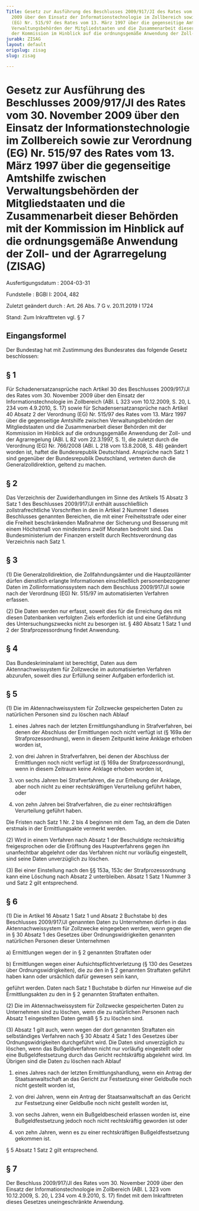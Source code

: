 ```yaml
---
Title: Gesetz zur Ausführung des Beschlusses 2009/917/JI des Rates vom 30. November
  2009 über den Einsatz der Informationstechnologie im Zollbereich sowie zur Verordnung
  (EG) Nr. 515/97 des Rates vom 13. März 1997 über die gegenseitige Amtshilfe zwischen
  Verwaltungsbehörden der Mitgliedstaaten und die Zusammenarbeit dieser Behörden mit
  der Kommission im Hinblick auf die ordnungsgemäße Anwendung der Zoll- und der Agrarregelung
jurabk: ZISAG
layout: default
origslug: zisag
slug: zisag

---
```


# Gesetz zur Ausführung des Beschlusses 2009/917/JI des Rates vom 30. November 2009 über den Einsatz der Informationstechnologie im Zollbereich sowie zur Verordnung (EG) Nr. 515/97 des Rates vom 13. März 1997 über die gegenseitige Amtshilfe zwischen Verwaltungsbehörden der Mitgliedstaaten und die Zusammenarbeit dieser Behörden mit der Kommission im Hinblick auf die ordnungsgemäße Anwendung der Zoll- und der Agrarregelung (ZISAG)

Ausfertigungsdatum
:   2004-03-31

Fundstelle
:   BGBl I: 2004, 482

Zuletzt geändert durch
:   Art. 26 Abs. 7 G v. 20.11.2019 I 1724

Stand: Zum Inkrafttreten vgl. § 7


## Eingangsformel

Der Bundestag hat mit Zustimmung des Bundesrates das folgende Gesetz beschlossen:


## § 1

Für Schadenersatzansprüche nach Artikel 30 des Beschlusses 2009/917/JI des Rates vom 30. November 2009 über den Einsatz der Informationstechnologie im Zollbereich (ABl. L 323 vom 10.12.2009, S. 20, L 234 vom 4.9.2010, S. 17) sowie für Schadensersatzansprüche nach Artikel 40 Absatz 2 der Verordnung (EG) Nr. 515/97 des Rates vom 13. März 1997 über die gegenseitige Amtshilfe zwischen Verwaltungsbehörden der Mitgliedstaaten und die Zusammenarbeit dieser Behörden mit der Kommission im Hinblick auf die ordnungsgemäße Anwendung der Zoll- und der Agrarregelung (ABl. L 82 vom 22.3.1997, S. 1), die zuletzt durch die Verordnung (EG) Nr. 766/2008 (ABl. L 218 vom 13.8.2008, S. 48) geändert worden ist, haftet die Bundesrepublik Deutschland. Ansprüche nach Satz 1 sind gegenüber der Bundesrepublik Deutschland, vertreten durch die Generalzolldirektion, geltend zu machen.


## § 2

Das Verzeichnis der Zuwiderhandlungen im Sinne des Artikels 15 Absatz 3 Satz 1 des Beschlusses 2009/917/JI enthält ausschließlich zollstrafrechtliche Vorschriften in den in Artikel 2 Nummer 1 dieses Beschlusses genannten Bereichen, die mit einer Freiheitsstrafe oder einer die Freiheit beschränkenden Maßnahme der Sicherung und Besserung mit einem Höchstmaß von mindestens zwölf Monaten bedroht sind. Das Bundesministerium der Finanzen erstellt durch Rechtsverordnung das Verzeichnis nach Satz 1.


## § 3

(1) Die Generalzolldirektion, die Zollfahndungsämter und die Hauptzollämter dürfen dienstlich erlangte Informationen einschließlich personenbezogener Daten im Zollinformationssystem nach dem Beschluss 2009/917/JI sowie nach der Verordnung (EG) Nr. 515/97 im automatisierten Verfahren erfassen.

(2) Die Daten werden nur erfasst, soweit dies für die Erreichung des mit diesen Datenbanken verfolgten Ziels erforderlich ist und eine Gefährdung des Untersuchungszwecks nicht zu besorgen ist. § 480 Absatz 1 Satz 1 und 2 der Strafprozessordnung findet Anwendung.


## § 4

Das Bundeskriminalamt ist berechtigt, Daten aus dem Aktennachweissystem für Zollzwecke im automatisierten Verfahren abzurufen, soweit dies zur Erfüllung seiner Aufgaben erforderlich ist.


## § 5

(1) Die im Aktennachweissystem für Zollzwecke gespeicherten Daten zu natürlichen Personen sind zu löschen nach Ablauf

1.  eines Jahres nach der letzten Ermittlungshandlung in Strafverfahren, bei denen der Abschluss der Ermittlungen noch nicht verfügt ist (§ 169a der Strafprozessordnung), wenn in diesem Zeitpunkt keine Anklage erhoben worden ist,


2.  von drei Jahren in Strafverfahren, bei denen der Abschluss der Ermittlungen noch nicht verfügt ist (§ 169a der Strafprozessordnung), wenn in diesem Zeitraum keine Anklage erhoben worden ist,


3.  von sechs Jahren bei Strafverfahren, die zur Erhebung der Anklage, aber noch nicht zu einer rechtskräftigen Verurteilung geführt haben, oder


4.  von zehn Jahren bei Strafverfahren, die zu einer rechtskräftigen Verurteilung geführt haben.



Die Fristen nach Satz 1 Nr. 2 bis 4 beginnen mit dem Tag, an dem die Daten erstmals in der Ermittlungsakte vermerkt werden.

(2) Wird in einem Verfahren nach Absatz 1 der Beschuldigte rechtskräftig freigesprochen oder die Eröffnung des Hauptverfahrens gegen ihn unanfechtbar abgelehnt oder das Verfahren nicht nur vorläufig eingestellt, sind seine Daten unverzüglich zu löschen.

(3) Bei einer Einstellung nach den §§ 153a, 153c der Strafprozessordnung kann eine Löschung nach Absatz 2 unterbleiben. Absatz 1 Satz 1 Nummer 3 und Satz 2 gilt entsprechend.


## § 6

(1) Die in Artikel 16 Absatz 1 Satz 1 und Absatz 2 Buchstabe b) des Beschlusses 2009/917/JI genannten Daten zu Unternehmen dürfen in das Aktennachweissystem für Zollzwecke eingegeben werden, wenn gegen die in § 30 Absatz 1 des Gesetzes über Ordnungswidrigkeiten genannten natürlichen Personen dieser Unternehmen

a)  Ermittlungen wegen der in § 2 genannten Straftaten oder


b)  Ermittlungen wegen einer Aufsichtspflichtverletzung (§ 130 des Gesetzes über Ordnungswidrigkeiten), die zu den in § 2 genannten Straftaten geführt haben kann oder ursächlich dafür gewesen sein kann,



geführt werden. Daten nach Satz 1 Buchstabe b dürfen nur Hinweise auf die Ermittlungsakten zu den in § 2 genannten Straftaten enthalten.

(2) Die im Aktennachweissystem für Zollzwecke gespeicherten Daten zu Unternehmen sind zu löschen, wenn die zu natürlichen Personen nach Absatz 1 eingestellten Daten gemäß § 5 zu löschen sind.

(3) Absatz 1 gilt auch, wenn wegen der dort genannten Straftaten ein selbständiges Verfahren nach § 30 Absatz 4 Satz 1 des Gesetzes über Ordnungswidrigkeiten durchgeführt wird. Die Daten sind unverzüglich zu löschen, wenn das Bußgeldverfahren nicht nur vorläufig eingestellt oder eine Bußgeldfestsetzung durch das Gericht rechtskräftig abgelehnt wird. Im Übrigen sind die Daten zu löschen nach Ablauf

1.  eines Jahres nach der letzten Ermittlungshandlung, wenn ein Antrag der Staatsanwaltschaft an das Gericht zur Festsetzung einer Geldbuße noch nicht gestellt worden ist,


2.  von drei Jahren, wenn ein Antrag der Staatsanwaltschaft an das Gericht zur Festsetzung einer Geldbuße noch nicht gestellt worden ist,


3.  von sechs Jahren, wenn ein Bußgeldbescheid erlassen worden ist, eine Bußgeldfestsetzung jedoch noch nicht rechtskräftig geworden ist oder


4.  von zehn Jahren, wenn es zu einer rechtskräftigen Bußgeldfestsetzung gekommen ist.



§ 5 Absatz 1 Satz 2 gilt entsprechend.


## § 7

Der Beschluss 2009/917/JI des Rates vom 30. November 2009 über den Einsatz der Informationstechnologie im Zollbereich (ABl. L 323 vom 10.12.2009, S. 20, L 234 vom 4.9.2010, S. 17) findet mit dem Inkrafttreten dieses Gesetzes uneingeschränkte Anwendung.

